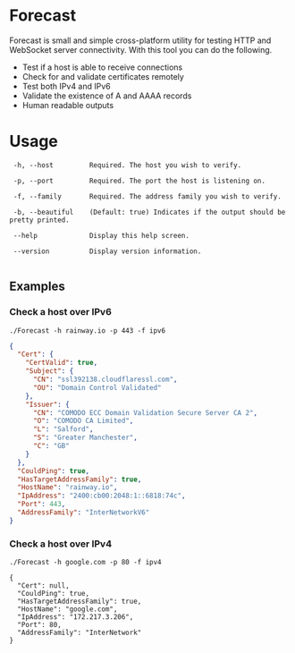 ﻿# Forecast 

Forecast is small and simple cross-platform utility for testing HTTP and WebSocket server connectivity. With this tool you can do the following.

- Test if a host is able to receive connections
- Check for and validate certificates remotely 
- Test both IPv4 and IPv6
- Validate the existence of A and AAAA records
- Human readable outputs


# Usage 


```
 -h, --host         Required. The host you wish to verify.

 -p, --port         Required. The port the host is listening on.

 -f, --family       Required. The address family you wish to verify.

 -b, --beautiful    (Default: true) Indicates if the output should be pretty printed.

 --help             Display this help screen.

 --version          Display version information.
 
```


## Examples


### Check a host over IPv6

```./Forecast -h rainway.io -p 443 -f ipv6```

```json
{
  "Cert": {
    "CertValid": true,
    "Subject": {
      "CN": "ssl392138.cloudflaressl.com",
      "OU": "Domain Control Validated"
    },
    "Issuer": {
      "CN": "COMODO ECC Domain Validation Secure Server CA 2",
      "O": "COMODO CA Limited",
      "L": "Salford",
      "S": "Greater Manchester",
      "C": "GB"
    }
  },
  "CouldPing": true,
  "HasTargetAddressFamily": true,
  "HostName": "rainway.io",
  "IpAddress": "2400:cb00:2048:1::6818:74c",
  "Port": 443,
  "AddressFamily": "InterNetworkV6"
}
```

### Check a host over IPv4
```./Forecast -h google.com -p 80 -f ipv4```



```
{
  "Cert": null,
  "CouldPing": true,
  "HasTargetAddressFamily": true,
  "HostName": "google.com",
  "IpAddress": "172.217.3.206",
  "Port": 80,
  "AddressFamily": "InterNetwork"
}
```